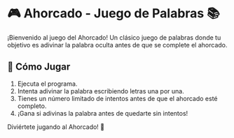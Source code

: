 # 🎮 Ahorcado - Juego de Palabras 📚

¡Bienvenido al juego del Ahorcado! Un clásico juego de palabras donde tu objetivo es adivinar la palabra oculta antes de que se complete el ahorcado.

## 🚀 Cómo Jugar

1. Ejecuta el programa.
2. Intenta adivinar la palabra escribiendo letras una por una.
3. Tienes un número limitado de intentos antes de que el ahorcado esté completo.
4. ¡Gana si adivinas la palabra antes de quedarte sin intentos!

Diviértete jugando al Ahorcado! 🎉